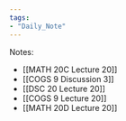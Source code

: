 ```yaml
---
tags:
- "Daily_Note"
---
```

Notes:  
- [[MATH 20C Lecture 20]]  
- [[COGS 9 Discussion 3]]  
- [[DSC 20 Lecture 20]]  
- [[COGS 9 Lecture 20]]  
- [[MATH 20D Lecture 20]]  
